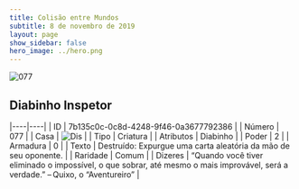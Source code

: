 ```yaml
---
title: Colisão entre Mundos
subtitle: 8 de novembro de 2019
layout: page
show_sidebar: false
hero_image: ../hero.png
---
```


![077](https://cdn.keyforgegame.com/media/card_front/pt/452_077_8GW82M2JFCQM_pt.png)

## Diabinho Inspetor

|----|----|
| ID | 7b135c0c-0c8d-4248-9f46-0a3677792386 |
| Número | 077 |
| Casa | ![Dis](https://archonarcana.com/images/thumb/e/e8/Dis.png/22px-Dis.png "Dis") |
| Tipo | Criatura |
| Atributos | Diabinho |
| Poder | 2 |
| Armadura | 0 |
| Texto | Destruído: Expurgue uma carta aleatória da mão de seu oponente. |
| Raridade | Comum |
| Dizeres | “Quando você tiver eliminado o impossível,  o que sobrar, até mesmo o mais improvável,  será a verdade.” – Quixo, o “Aventureiro” |
